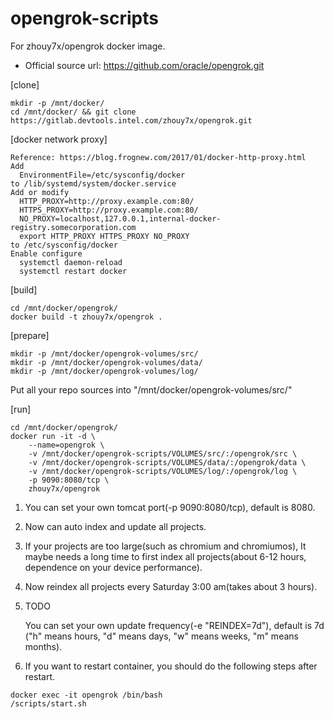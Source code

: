 # opengrok-scripts
For zhouy7x/opengrok docker image. 

* Official source url: https://github.com/oracle/opengrok.git

[clone]
```
mkdir -p /mnt/docker/
cd /mnt/docker/ && git clone https://gitlab.devtools.intel.com/zhouy7x/opengrok.git
```

[docker network proxy]
```
Reference: https://blog.frognew.com/2017/01/docker-http-proxy.html
Add
  EnvironmentFile=/etc/sysconfig/docker
to /lib/systemd/system/docker.service
Add or modify
  HTTP_PROXY=http://proxy.example.com:80/
  HTTPS_PROXY=http://proxy.example.com:80/
  NO_PROXY=localhost,127.0.0.1,internal-docker-registry.somecorporation.com
  export HTTP_PROXY HTTPS_PROXY NO_PROXY
to /etc/sysconfig/docker
Enable configure
  systemctl daemon-reload
  systemctl restart docker
```
[build]
```
cd /mnt/docker/opengrok/
docker build -t zhouy7x/opengrok .
```
[prepare]
```
mkdir -p /mnt/docker/opengrok-volumes/src/
mkdir -p /mnt/docker/opengrok-volumes/data/
mkdir -p /mnt/docker/opengrok-volumes/log/
```
Put all your repo sources into "/mnt/docker/opengrok-volumes/src/"

[run]
```
cd /mnt/docker/opengrok/
docker run -it -d \
	--name=opengrok \
	-v /mnt/docker/opengrok-scripts/VOLUMES/src/:/opengrok/src \
	-v /mnt/docker/opengrok-scripts/VOLUMES/data/:/opengrok/data \
	-v /mnt/docker/opengrok-scripts/VOLUMES/log/:/opengrok/log \
	-p 9090:8080/tcp \
	zhouy7x/opengrok
```
1. You can set your own tomcat port(-p 9090:8080/tcp), default is 8080.
2. Now can auto index and update all projects.
3. If your projects are too large(such as chromium and chromiumos), It maybe needs
a long time to first index all projects(about 6-12 hours, dependence on your device performance).
4. Now reindex all projects every Saturday 3:00 am(takes about 3 hours).
5. TODO

    You can set your own update frequency(-e "REINDEX=7d"), default is 7d
    ("h" means hours, "d" means days, "w" means weeks, "m" means months).
6. If you want to restart container, you should do the following steps after restart.
```
docker exec -it opengrok /bin/bash
/scripts/start.sh
```